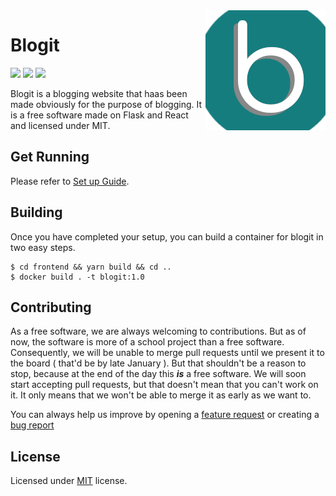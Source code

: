 <img src="frontend/public/logo192.png" align="right" />

# Blogit

[![](https://img.shields.io/badge/License-MIT-green)](LICENSE)
[![](https://img.shields.io/badge/Version-1.0.1--alpha-blue)](#blogit)
![](https://img.shields.io/badge/Development_status-alpha-red)

Blogit is a blogging website that haas been made obviously for the purpose of blogging. It is a free software made on Flask and React and licensed under MIT.

## Get Running

Please refer to [Set up Guide](https://codegods.github.io/blogit/set-up).

## Building

Once you have completed your setup, you can build a container for blogit in two easy steps.

    $ cd frontend && yarn build && cd ..
    $ docker build . -t blogit:1.0

## Contributing

As a free software, we are always welcoming to contributions.
But as of now, the software is more of a school project than a free software.
Consequently, we will be unable to merge pull requests until we present it to the board ( that'd be by late January ).
But that shouldn't be a reason to stop, because at the end of the day this ***is*** a free software.
We will soon start accepting pull requests, but that doesn't mean that you can't work on it.
It only means that we won't be able to merge it as early as we want to.

You can always help us improve by opening a [feature request](github.com/codegods/blogit/issues/new?template=feature_request.md) or creating a [bug report](https://github.com/codegods/blogit/issues/new/choose)

## License

Licensed under [MIT](LICENSE) license.